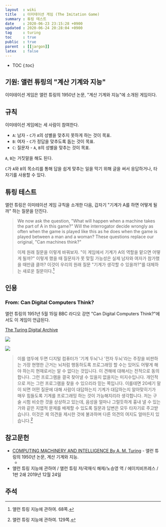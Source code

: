 ```yaml
---
layout  : wiki
title   : 이미테이션 게임 (The Imitation Game)
summary : 튜링 테스트
date    : 2020-06-23 23:15:28 +0900
updated : 2020-06-24 20:28:04 +0900
tag     : turing
toc     : true
public  : true
parent  : [[jargon]]
latex   : false
---
```

* TOC
{:toc}

## 기원: 앨런 튜링의 "계산 기계와 지능"

이미테이션 게임은 앨런 튜링의 1950년 논문, "계산 기계와 지능"에 소개된 게임이다.

## 규칙

이미테이션 게임에는 세 사람이 참여한다.

- `A`: 남자 - `C`가 `A`의 성별을 맞추지 못하게 하는 것이 목표.
- `B`: 여자 - `C`가 정답을 맞추도록 돕는 것이 목표.
- `C`: 질문자 - `A`, `B`의 성별을 맞추는 것이 목표.

`A`, `B`는 거짓말을 해도 된다.

`C`가 `A`와 `B`의 목소리를 통해 답을 쉽게 맞추는 일을 막기 위해 글을 써서 응답하거나, 타자기를 사용할 수 있다.

## 튜링 테스트

앨런 튜링은 이미테이션 게임 규칙을 소개한 다음, 갑자기 "기계가 A를 하면 어떻게 될까" 하는 질문을 던진다.

> We now ask the question, "What will happen when a machine takes the part of A in this game?"
Will the interrogator decide wrongly as often when the game is played like this as
he does when the game is played between a man and a woman? These questions replace
our original, "Can machines think?"
>
> 이제 원래 질문을 이렇게 바꿔보자.
"이 게임에서 기계가 A의 역할을 맡으면 어떻게 될까?"
이렇게 했을 때 질문자가 못 맞힐 가능성은 실제 남자와 여자가 참가했을 때만큼 클까?
이것이 우리의 원래 질문 "기계가 생각할 수 있을까?"를 대체하는 새로운 질문이다.[^turing-68]

## 인용
### From: Can Digital Computers Think?

앨런 튜링의 1951년 5월 15일 BBC 라디오 강연 "Can Digital Computers Think?"에서도 이 게임이 언급된다.

[The Turing Digital Archive]( http://www.turingarchive.org/browse.php/B/5 )

![]( /resource/wiki/imitation-game/1951-4.jpg )

![]( /resource/wiki/imitation-game/1951-5.jpg )

> 이를 염두에 두면 디지털 컴퓨터가 '기계 두뇌'나 '전자 두뇌'라는 주장을 비판하는 가장 현명한 근거는
뇌처럼 행동하도록 프로그래밍 할 수는 있어도 어떻게 해야 하는지 현재로서는 알 수 없다는 것입니다.
이 견해에 대해서는 전적으로 동의합니다.
그런 프로그램을 결국 찾아낼 수 있을지 없을지는 미지수입니다.
개인적으로 저는 그런 프로그램을 찾을 수 있으리라 믿는 쪽입니다.
이를테면 20세기 말이 되면 어떤 질문에 대해 사람이 대답하는지 기계가 대답하는지 알아맞히기가 매우 힘들도록
기계를 프로그래밍 하는 것이 가능해지리라 생각합니다.
저는 구술 시험 비슷한 것을 상상하고 있는데,
음성을 얼마나 그럴듯하게 흉내 낼 수 있는가와 같은 지엽적 문제를 배제할 수 있도록 질문과 답변은 모두 타자기로 주고받습니다.
이것은 제 의견을 제시한 것에 불과하며 다른 의견의 여지도 얼마든지 있습니다.[^turing-129]

## 참고문헌

- [COMPUTING MACHINERY AND INTELLIGENCE By A. M. Turing]( https://www.csee.umbc.edu/courses/471/papers/turing.pdf ) - 앨런 튜링의 1950년 논문, 계산 기계와 지능.
    - []( /resource/wiki/imitation-game/computing-machinary-and-intelligence.pdf )
- 앨런 튜링 지능에 관하여 / 앨런 튜링 저/곽재식 해제/노승영 역 / 에이치비프레스 / 1판 2쇄 2019년 12월 24일

## 주석

[^turing-68]: 앨런 튜링 지능에 관하여. 68쪽.
[^turing-129]: 앨런 튜링 지능에 관하여. 129쪽.

